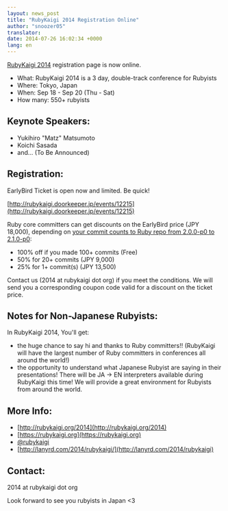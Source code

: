 ```yaml
---
layout: news_post
title: "RubyKaigi 2014 Registration Online"
author: "snoozer05"
translator:
date: 2014-07-26 16:02:34 +0000
lang: en
---
```


[RubyKaigi 2014](http://rubykaigi.org/2014) registration page is now online.

* What: RubyKaigi 2014 is a 3 day, double-track conference for Rubyists
* Where: Tokyo, Japan
* When: Sep 18 - Sep 20 (Thu - Sat)
* How many: 550+ rubyists

## Keynote Speakers:

* Yukihiro "Matz" Matsumoto
* Koichi Sasada
* and... (To Be Announced)

## Registration:

EarlyBird Ticket is open now and limited. Be quick!

[http://rubykaigi.doorkeeper.jp/events/12215](http://rubykaigi.doorkeeper.jp/events/12215)

Ruby core committers can get discounts on the EarlyBird price (JPY 18,000),
depending on [your commit counts to Ruby repo from 2.0.0-p0 to 2.1.0-p0](https://gist.github.com/snoozer05/ca9860c57683e4221d10):

* 100% off if you made 100+ commits (Free)
* 50% for 20+ commits (JPY 9,000)
* 25% for 1+ commit(s) (JPY 13,500)

Contact us (2014 at rubykaigi dot org) if you meet the conditions.
We will send you a corresponding coupon code valid for a discount on
the ticket price.

## Notes for Non-Japanese Rubyists:

In RubyKaigi 2014, You'll get:

* the huge chance to say hi and thanks to Ruby committers!! (RubyKaigi
will have the largest number of Ruby committers in conferences all
around the world!)
* the opportunity to understand what Japanese Rubyist are saying in
their presentations! There will be JA -> EN interpreters available
during RubyKaigi this time! We will provide a great environment for
Rubyists from around the world.

## More Info:

* [http://rubykaigi.org/2014](http://rubykaigi.org/2014)
* [https://rubykaigi.org](https://rubykaigi.org)
* [@rubykaigi](https://twitter.com/rubykaigi)
* [http://lanyrd.com/2014/rubykaigi/](http://lanyrd.com/2014/rubykaigi)

## Contact:

2014 at rubykaigi dot org

Look forward to see you rubyists in Japan <3
